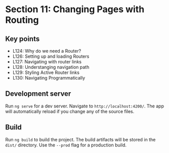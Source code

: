 # Section 11: Changing Pages with Routing

## Key points
* L124: Why do we need a Router? 
* L126: Setting up and loading Routers
* L127: Navigating with router links
* L128: Understanging navigation path
* L129: Styling Active Router links
* L130: Navigating Programmatically

## Development server

Run `ng serve` for a dev server. Navigate to `http://localhost:4200/`. The app will automatically reload if you change any of the source files.

## Build

Run `ng build` to build the project. The build artifacts will be stored in the `dist/` directory. Use the `--prod` flag for a production build.
